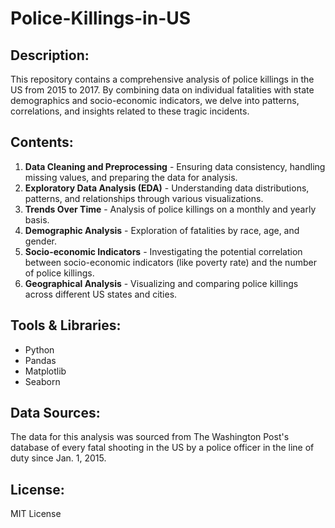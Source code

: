 # Police-Killings-in-US

## Description:
This repository contains a comprehensive analysis of police killings in the US from 2015 to 2017. By combining data on individual fatalities with state demographics and socio-economic indicators, we delve into patterns, correlations, and insights related to these tragic incidents.

## Contents:
1. **Data Cleaning and Preprocessing** - Ensuring data consistency, handling missing values, and preparing the data for analysis.
2. **Exploratory Data Analysis (EDA)** - Understanding data distributions, patterns, and relationships through various visualizations.
3. **Trends Over Time** - Analysis of police killings on a monthly and yearly basis.
4. **Demographic Analysis** - Exploration of fatalities by race, age, and gender.
5. **Socio-economic Indicators** - Investigating the potential correlation between socio-economic indicators (like poverty rate) and the number of police killings.
6. **Geographical Analysis** - Visualizing and comparing police killings across different US states and cities.

## Tools & Libraries:
- Python
- Pandas
- Matplotlib
- Seaborn

## Data Sources:
The data for this analysis was sourced from The Washington Post's database of every fatal shooting in the US by a police officer in the line of duty since Jan. 1, 2015.

## License:
MIT License

